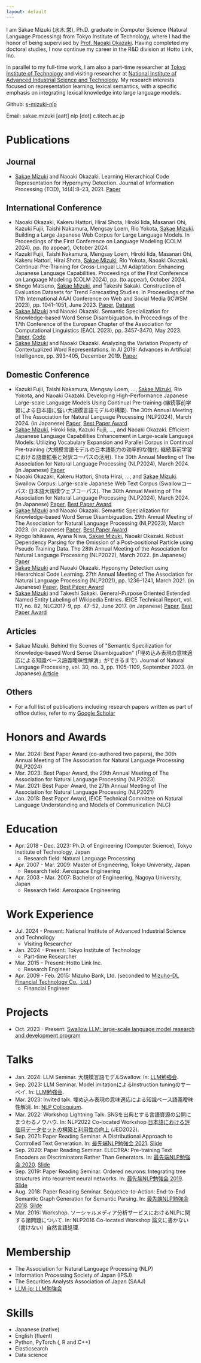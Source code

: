 ```yaml
---
layout: default
---
```


I am Sakae Mizuki (水木 栄), Ph.D. graduate in Computer Science (Natural Language Processing) from Tokyo Institute of Technology, where I had the honor of being supervised by [Prof. Naoaki Okazaki](http://www.chokkan.org/index.en.html). Having completed my doctoral studies, I now continue my career in the R&D division at Hotto Link, Inc.

In parallel to my full-time work, I am also a part-time researcher at [Tokyo Institute of Technology](https://www.nlp.c.titech.ac.jp/index.en.html) and visiting researcher at [National Institute of Advanced Industrial Science and Technology](https://www.airc.aist.go.jp/). My research interests focused on representation learning, lexical semantics, with a specific emphasis on integrating lexical knowledge into large language models.

Github: [s-mizuki-nlp](https://github.com/s-mizuki-nlp)

Email: sakae.mizuki [aatt] nlp [dot] c.titech.ac.jp

# Publications

## Journal
* <u>Sakae Mizuki</u> and Naoaki Okazaki. Learning Hierarchical Code Representation for Hypernymy Detection. Journal of Information Processing (TOD), 14(4):8–23, 2021. [Paper](http://id.nii.ac.jp/1001/00213162/)

## International Conference
* Naoaki Okazaki, Kakeru Hattori, Hirai Shota, Hiroki Iida, Masanari Ohi, Kazuki Fujii, Taishi Nakamura, Mengsay Loem, Rio Yokota, <u>Sakae Mizuki</u>. Building a Large Japanese Web Corpus for Large Language Models. In Proceedings of the First Conference on Language Modeling (COLM 2024), pp. (to appear), October 2024.
* Kazuki Fujii, Taishi Nakamura, Mengsay Loem, Hiroki Iida, Masanari Ohi, Kakeru Hattori, Hirai Shota, <u>Sakae Mizuki</u>, Rio Yokota, Naoaki Okazaki. Continual Pre-Training for Cross-Lingual LLM Adaptation: Enhancing Japanese Language Capabilities. Proceedings of the First Conference on Language Modeling (COLM 2024), pp. (to appear), October 2024.
* Shogo Matsuno, <u>Sakae Mizuki</u>, and Takeshi Sakaki. Construction of Evaluation Datasets for Trend Forecasting Studies. In Proceedings of the 17th International AAAI Conference on Web and Social Media (ICWSM 2023), pp. 1041-1051, June 2023. [Paper](https://ojs.aaai.org/index.php/ICWSM/issue/view/532), [Dataset](https://zenodo.org/record/7014424)
* <u>Sakae Mizuki</u> and Naoaki Okazaki. Semantic Specialization for Knowledge-based Word Sense Disambiguation. In Proceedings of the 17th Conference of the European Chapter of the Association for Computational Linguistics (EACL 2023), pp. 3457-3470, May 2023. [Paper](https://aclanthology.org/2023.eacl-main.251/), [Code](https://github.com/s-mizuki-nlp/semantic_specialization_for_wsd)
* <u>Sakae Mizuki</u> and Naoaki Okazaki. Analyzing the Variation Property of Contextualized Word Representations. In AI 2019: Advances in Artificial Intelligence, pp. 393–405, December 2019. [Paper](https://link.springer.com/chapter/10.1007/978-3-030-35288-2_32)

## Domestic Conference
* Kazuki Fujii, Taishi Nakamura, Mengsay Loem, ..., <u>Sakae Mizuki</u>, Rio Yokota, and Naoaki Okazaki. Developing High-Performance Japanese Large-scale Language Models Using Continual Pre-training (継続事前学習による日本語に強い大規模言語モデルの構築). The 30th Annual Meeting of The Association for Natural Language Processing (NLP2024), March 2024. (in Japanese) [Paper](https://www.anlp.jp/proceedings/annual_meeting/2024/pdf_dir/A8-5.pdf), [Best Paper Award](https://www.anlp.jp/nlp2024/award.html)
* <u>Sakae Mizuki</u>, Hiroki Iida, Kazuki Fujii, ..., and Naoaki Okazaki. Efficient Japanese Language Capabilities Enhancement in Large-scale Language Models: Utilizing Vocabulary Expansion and Parallel Corpus in Continual Pre-training (大規模言語モデルの日本語能力の効率的な強化: 継続事前学習における語彙拡張と対訳コーパスの活用). The 30th Annual Meeting of The Association for Natural Language Processing (NLP2024), March 2024. (in Japanese) [Paper](https://www.anlp.jp/proceedings/annual_meeting/2024/pdf_dir/A6-4.pdf)
* Naoaki Okazaki, Kakeru Hattori, Shota Hirai, ..., and <u>Sakae Mizuki</u>. Swallow Corpus: Large-scale Japanese Web Text Corpus (Swallowコーパス: 日本語大規模ウェブコーパス). The 30th Annual Meeting of The Association for Natural Language Processing (NLP2024), March 2024. (in Japanese) [Paper](https://www.anlp.jp/proceedings/annual_meeting/2024/pdf_dir/A6-1.pdf), [Best Paper Award](https://www.anlp.jp/nlp2024/award.html)
* <u>Sakae Mizuki</u> and Naoaki Okazaki. Semantic Specialization for Knowledge-based Word Sense Disambiguation. 29th Annual Meeting of The Association for Natural Language Processing (NLP2023), March 2023. (in Japanese) [Paper](https://www.anlp.jp/proceedings/annual_meeting/2023/pdf_dir/C3-1.pdf), [Best Paper Award](https://www.anlp.jp/nlp2023/award.html)
* Ryogo Ishikawa, Ayana Niwa, <u>Sakae Mizuki</u>, Naoaki Okazaki. Robust Dependency Parsing for the Omission of a Post-positional Particle using Pseudo Training Data. The 28th Annual Meeting of the Association for Natural Language Processing (NLP2022), March 2022. (in Japanese) [Paper](https://www.anlp.jp/proceedings/annual_meeting/2022/pdf_dir/B7-1.pdf)
* <u>Sakae Mizuki</u> and Naoaki Okazaki. Hyponymy Detection using Hierarchical Code Learning. 27th Annual Meeting of The Association for Natural Language Processing (NLP2021), pp. 1236–1241, March 2021. (in Japanese) [Paper](https://www.anlp.jp/proceedings/annual_meeting/2021/pdf_dir/A7-4.pdf), [Best Paper Award](https://www.anlp.jp/nlp2021/award.html)
* <u>Sakae Mizuki</u> and Takeshi Sakaki. General-Purpose Oriented Extended Named Entity Labeling of Wikipedia Entries. IEICE Technical Report, vol. 117, no. 82, NLC2017-9, pp. 47-52, June 2017. (in Japanese) [Paper](https://ken.ieice.org/ken/paper/20170610FbuG/eng/), [Best Paper Award](https://www.ieice.org/iss/nlc/wiki/wiki.cgi?page=%B8%A6%B5%E6%BE%DE2017%C7%AF%C8%EF%C9%BD%BE%B4%BC%D4)

## Articles
* Sakae Mizuki. Behind the Scenes of "Semantic Specilization for Knowledge-based Word Sense Disambiguation" (「埋め込み表現の意味適応による知識ベース語義曖昧性解消」ができるまで). Journal of Natural Language Processing, vol. 30, no. 3, pp. 1105-1109, September 2023. (in Japanese) [Article](https://www.jstage.jst.go.jp/article/jnlp/30/3/30_1105/_article/-char/ja)

## Others
* For a full list of publications including research papers written as part of office duties, refer to my [Google Scholar](https://scholar.google.co.jp/citations?user=ryX_tAEAAAAJ&hl=ja)

# Honors and Awards
* Mar. 2024: Best Paper Award (co-authored two papers), the 30th Annual Meeting of The Association for Natural Language Processing (NLP2024)
* Mar. 2023: Best Paper Award, the 29th Annual Meeting of The Association for Natural Language Processing (NLP2023)
* Mar. 2021: Best Paper Award, the 27th Annual Meeting of The Association for Natural Language Processing (NLP2021)
* Jan. 2018: Best Paper Award, IEICE Technical Committee on Natural Language Understanding and Models of Communication (NLC)

# Education
* Apr. 2018 - Dec. 2023: Ph.D. of Engineering (Computer Science), Tokyo Institute of Technology, Japan
    * Research field: Natural Language Processing
* Apr. 2007 - Mar. 2009: Master of Engineering, Tokyo University, Japan
    * Research field: Aerospace Engineering
* Apr. 2003 - Mar. 2007: Bachelor of Engineering, Nagoya University, Japan
    * Research field: Aerospace Engineering

# Work Experience
* Jul. 2024 - Present: National Institute of Advanced Industrial Science and Technology
    * Visiting Researcher
* Jan. 2024 - Present: Tokyo Institute of Technology
    * Part-time Researcher
* Mar. 2015 - Present: Hotto Link Inc.
    * Research Engineer
* Apr. 2009 - Feb. 2015: Mizuho Bank, Ltd. (seconded to [Mizuho-DL Financial Technology Co., Ltd.](https://www.mizuhobank.co.jp/fintec/index.html))
    * Financial Engineer

# Projects
* Oct. 2023 - Present: [Swallow LLM: large-scale language model research and development program](https://swallow-llm.github.io/index.en.html)

# Talks
* Jan. 2024: LLM Seminar. 大規模言語モデルSwallow. In: [LLM勉強会](https://llm-jp.nii.ac.jp/resources/).
* Sep. 2023: LLM Seminar. Model imitationによるInstruction tuningのサーベイ. In: [LLM勉強会](https://llm-jp.nii.ac.jp/resources/).
* Mar. 2023: Invited talk. 埋め込み表現の意味適応による知識ベース語義曖昧性解消. In: [NLP Colloquium](https://nlp-colloquium-jp.github.io/).
* Mar. 2022: Workshop Lightning Talk. SNSを出典とする言語資源の公開にまつわるノウハウ. In: NLP2022 Co-located Workshop [日本語における評価用データセットの構築と利用性の向上](https://jedworkshop.github.io/jed2022/) (JED2022).
* Sep. 2021: Paper Reading Seminar. A Distributional Approach to Controlled Text Generation. In: [最先端NLP勉強会 2021](https://sites.google.com/view/snlp-jp/home/2021). [Slide](https://speakerdeck.com/s_mizuki_nlp/lun-wen-du-mihui-snlp2021-a-distributional-approach-to-controlled-text-generation)
* Sep. 2020: Paper Reading Seminar. ELECTRA: Pre-training Text Encoders as Discriminators Rather Than Generators. In: [最先端NLP勉強会 2020](https://sites.google.com/view/snlp-jp/home/2020). [Slide](https://speakerdeck.com/s_mizuki_nlp/lun-wen-du-mihui-snlp2020-electra-pre-training-text-encoders-as-discriminators-rather-than-generators)
* Sep. 2019: Paper Reading Seminar. Ordered neurons: Integrating tree structures into recurrent neural networks. In: [最先端NLP勉強会 2019](https://sites.google.com/view/snlp-jp/home/2019). [Slide](https://speakerdeck.com/s_mizuki_nlp/lun-wen-du-mihui-snlp2019-ordered-neurons-integrating-tree-structures-into-recurrent-neural-networks)
* Aug. 2018: Paper Reading Seminar. Sequence-to-Action: End-to-End Semantic Graph Generation for Semantic Parsing. In: [最先端NLP勉強会 2018](https://sites.google.com/view/snlp-jp/home/2018). [Slide](https://speakerdeck.com/s_mizuki_nlp/lun-wen-du-mihui-snlp2018-sequence-to-action-end-to-end-semantic-graph-generation-for-semantic-parsing)
* Mar. 2016: Workshop. ソーシャルメディア分析サービスにおけるNLPに関する諸問題について. In: NLP2016 Co-located Workshop 論文に書かない（書けない）自然言語処理. 

# Membership
* The Association for Natural Language Processing (NLP)
* Information Processing Society of Japan (IPSJ)
* The Securities Analysts Association of Japan (SAAJ)
* [LLM-jp: LLM勉強会](https://llm-jp.nii.ac.jp/)

# Skills
* Japanese (native)
* English (fluent)
* Python, PyTorch (, R and C++)
* Elasticsearch
* Data science
